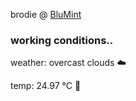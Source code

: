 brodie @ [BluMint](https://www.linkedin.com/company/blumint-io/)

<!--weather_start-->
### working conditions..

weather: overcast clouds ☁️

temp: 24.97 °C 🥶

<!--weather_end-->
